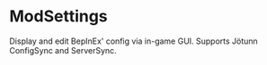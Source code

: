 # ModSettings
Display and edit BepInEx' config via in-game GUI. Supports Jötunn ConfigSync and ServerSync.
